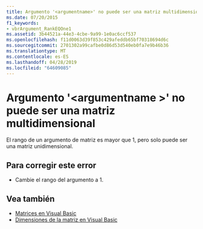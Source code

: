 ```yaml
---
title: Argumento '<argumentname>' no puede ser una matriz multidimensional
ms.date: 07/20/2015
f1_keywords:
- vbrArgument_RankEQOne1
ms.assetid: 3b44521a-44e3-4cbe-9a99-1e0ac6ccf537
ms.openlocfilehash: f11d0063d39f853c429afeddb65bf70318694d6c
ms.sourcegitcommit: 2701302a99cafbe0d86d53d540eb0fa7e9b46b36
ms.translationtype: MT
ms.contentlocale: es-ES
ms.lasthandoff: 04/28/2019
ms.locfileid: "64609085"
---
```

# <a name="argument-argumentname-cannot-be-a-multidimensional-array"></a>Argumento '\<argumentname >' no puede ser una matriz multidimensional
El rango de un argumento de matriz es mayor que 1, pero solo puede ser una matriz unidimensional.  
  
## <a name="to-correct-this-error"></a>Para corregir este error  
  
- Cambie el rango del argumento a 1.  
  
## <a name="see-also"></a>Vea también

- [Matrices en Visual Basic](~/docs/visual-basic/programming-guide/language-features/arrays/index.md)
- [Dimensiones de la matriz en Visual Basic](~/docs/visual-basic/programming-guide/language-features/arrays/array-dimensions.md)
